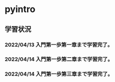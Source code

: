 # pyintro

## 学習状況
### 2022/04/13 入門第一歩第一章まで学習完了。
### 2022/04/14 入門第一歩第二章まで学習完了。
### 2022/04/14 入門第一歩第三章まで学習完了。